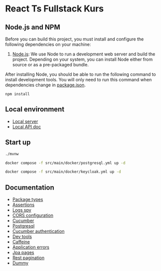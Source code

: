 # React Ts Fullstack Kurs

## Node.js and NPM

Before you can build this project, you must install and configure the following dependencies on your machine:

1. [Node.js](https://nodejs.org/): We use Node to run a development web server and build the project.
   Depending on your system, you can install Node either from source or as a pre-packaged bundle.

After installing Node, you should be able to run the following command to install development tools.
You will only need to run this command when dependencies change in [package.json](package.json).

```
npm install
```

## Local environment

- [Local server](http://localhost:8080)
- [Local API doc](http://localhost:8080/swagger-ui.html)

<!-- jhipster-needle-localEnvironment -->

## Start up

```bash
./mvnw
```

```bash
docker compose -f src/main/docker/postgresql.yml up -d
```

```bash
docker compose -f src/main/docker/keycloak.yml up -d
```

<!-- jhipster-needle-startupCommand -->

## Documentation

- [Package types](documentation/package-types.md)
- [Assertions](documentation/assertions.md)
- [Logs spy](documentation/logs-spy.md)
- [CORS configuration](documentation/cors-configuration.md)
- [Cucumber](documentation/cucumber.md)
- [Postgresql](documentation/postgresql.md)
- [Cucumber authentication](documentation/cucumber-authentication.md)
- [Dev tools](documentation/dev-tools.md)
- [Caffeine](documentation/caffeine.md)
- [Application errors](documentation/application-errors.md)
- [Jpa pages](documentation/jpa-pages.md)
- [Rest pagination](documentation/rest-pagination.md)
- [Dummy](documentation/dummy.md)

<!-- jhipster-needle-documentation -->
